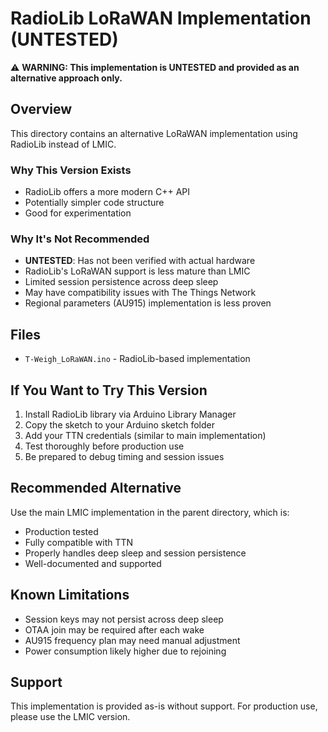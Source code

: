 # RadioLib LoRaWAN Implementation (UNTESTED)

⚠️ **WARNING: This implementation is UNTESTED and provided as an alternative approach only.**

## Overview
This directory contains an alternative LoRaWAN implementation using RadioLib instead of LMIC. 

### Why This Version Exists
- RadioLib offers a more modern C++ API
- Potentially simpler code structure
- Good for experimentation

### Why It's Not Recommended
- **UNTESTED**: Has not been verified with actual hardware
- RadioLib's LoRaWAN support is less mature than LMIC
- Limited session persistence across deep sleep
- May have compatibility issues with The Things Network
- Regional parameters (AU915) implementation is less proven

## Files
- `T-Weigh_LoRaWAN.ino` - RadioLib-based implementation

## If You Want to Try This Version
1. Install RadioLib library via Arduino Library Manager
2. Copy the sketch to your Arduino sketch folder
3. Add your TTN credentials (similar to main implementation)
4. Test thoroughly before production use
5. Be prepared to debug timing and session issues

## Recommended Alternative
Use the main LMIC implementation in the parent directory, which is:
- Production tested
- Fully compatible with TTN
- Properly handles deep sleep and session persistence
- Well-documented and supported

## Known Limitations
- Session keys may not persist across deep sleep
- OTAA join may be required after each wake
- AU915 frequency plan may need manual adjustment
- Power consumption likely higher due to rejoining

## Support
This implementation is provided as-is without support. For production use, please use the LMIC version.